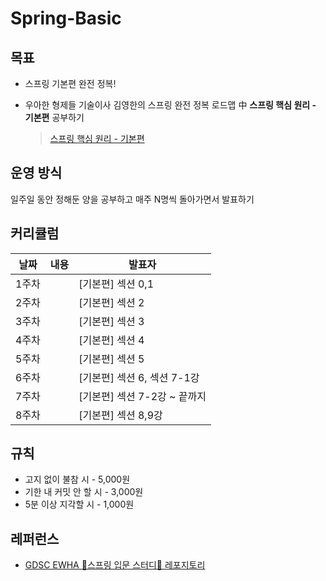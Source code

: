 # Spring-Basic

## 목표
- 스프링 기본편 완전 정복!
- 우아한 형제들 기술이사 김영한의 스프링 완전 정복 로드맵 中 **스프링 핵심 원리 - 기본편** 공부하기
   <br>
  
  > [스프링 핵심 원리 - 기본편](https://www.inflearn.com/course/%EC%8A%A4%ED%94%84%EB%A7%81-%EC%9E%85%EB%AC%B8-%EC%8A%A4%ED%94%84%EB%A7%81%EB%B6%80%ED%8A%B8)

## 운영 방식
일주일 동안 정해둔 양을 공부하고 매주 N명씩 돌아가면서 발표하기
  
  
## 커리큘럼
|날짜|내용|발표자|
|---|---|---|
|1주차||[기본편] 섹션 0,1|안나|
|2주차||[기본편] 섹션 2|
|3주차||[기본편] 섹션 3|
|4주차||[기본편] 섹션 4|
|5주차||[기본편] 섹션 5|
|6주차||[기본편] 섹션 6, 섹션 7-1강|
|7주차||[기본편] 섹션 7-2강 ~ 끝까지|
|8주차||[기본편] 섹션 8,9강|

## 규칙
- 고지 없이 불참 시 - 5,000원
- 기한 내 커밋 안 할 시 - 3,000원
- 5분 이상 지각할 시 - 1,000원

## 레퍼런스
- [GDSC EWHA 🌱스프링 입문 스터디🌱 레포지토리](https://github.com/gdscewha-3rd/Study-Spring?tab=readme-ov-file)
